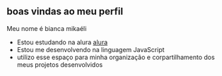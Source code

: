 ## boas vindas ao meu perfil 

 Meu nome é bianca mikaéli
 
 - Estou estudando na alura [ alura](https://www.alura.com.br)
 - Estou me desenvolvendo na linguagem JavaScript
 - utilizo esse espaço para minha organização e corpartilhamento dos meus projetos desenvolvidos

